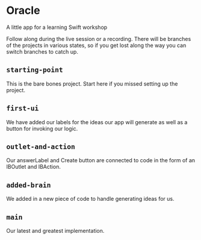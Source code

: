 # Oracle

A little app for a learning Swift workshop

Follow along during the live session or a recording. There will be branches of the projects in various states, so if you get lost along the way you can switch branches to catch up.


## `starting-point`
This is the bare bones project. Start here if you missed setting up the project.

## `first-ui`
We have added our labels for the ideas our app will generate as well as a button for invoking our logic.

## `outlet-and-action`
Our answerLabel and Create button are connected to code in the form of an IBOutlet and IBAction.

## `added-brain`
We added in a new piece of code to handle generating ideas for us.

## `main`
Our latest and greatest implementation.
